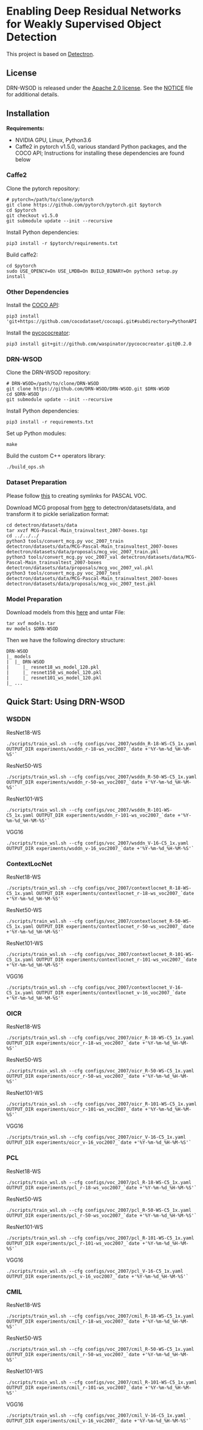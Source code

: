 # Enabling Deep Residual Networks for Weakly Supervised Object Detection

This project is based on [Detectron](https://github.com/facebookresearch/Detectron).


## License

DRN-WSOD is released under the [Apache 2.0 license](https://github.com/DRN-WSOD/DRN-WSOD/blob/master/LICENSE). See the [NOTICE](https://github.com/DRN-WSOD/DRN-WSOD/blob/master/LICENSE) file for additional details.


## Installation

**Requirements:**

- NVIDIA GPU, Linux, Python3.6
- Caffe2 in pytorch v1.5.0, various standard Python packages, and the COCO API; Instructions for installing these dependencies are found below

### Caffe2

Clone the pytorch repository:
```
# pytorch=/path/to/clone/pytorch
git clone https://github.com/pytorch/pytorch.git $pytorch
cd $pytorch
git checkout v1.5.0
git submodule update --init --recursive
```

Install Python dependencies:
```
pip3 install -r $pytorch/requirements.txt
```

Build caffe2:
```
cd $pytorch
sudo USE_OPENCV=On USE_LMDB=On BUILD_BINARY=On python3 setup.py install
```


### Other Dependencies

Install the [COCO API](https://github.com/cocodataset/cocoapi):
```
pip3 install 'git+https://github.com/cocodataset/cocoapi.git#subdirectory=PythonAPI'
```

Install the [pycococreator](https://github.com/waspinator/pycococreator):
```
pip3 install git+git://github.com/waspinator/pycococreator.git@0.2.0
```


### DRN-WSOD

Clone the DRN-WSOD repository:
```
# DRN-WSOD=/path/to/clone/DRN-WSOD
git clone https://github.com/DRN-WSOD/DRN-WSOD.git $DRN-WSOD
cd $DRN-WSOD
git submodule update --init --recursive
```

Install Python dependencies:
```
pip3 install -r requirements.txt
```

Set up Python modules:
```
make
```

Build the custom C++ operators library:
```
./build_ops.sh
```


### Dataset Preparation
Please follow [this](https://github.com/DRN-WSOD/DRN-WSOD/blob/master/detectron/datasets/data/README.md#creating-symlinks-for-pascal-voc) to creating symlinks for PASCAL VOC.

Download MCG proposal from [here](https://www2.eecs.berkeley.edu/Research/Projects/CS/vision/grouping/mcg/) to detectron/datasets/data, and transform it to pickle serialization format:

```
cd detectron/datasets/data
tar xvzf MCG-Pascal-Main_trainvaltest_2007-boxes.tgz
cd ../../../
python3 tools/convert_mcg.py voc_2007_train detectron/datasets/data/MCG-Pascal-Main_trainvaltest_2007-boxes detectron/datasets/data/proposals/mcg_voc_2007_train.pkl
python3 tools/convert_mcg.py voc_2007_val detectron/datasets/data/MCG-Pascal-Main_trainvaltest_2007-boxes detectron/datasets/data/proposals/mcg_voc_2007_val.pkl
python3 tools/convert_mcg.py voc_2007_test detectron/datasets/data/MCG-Pascal-Main_trainvaltest_2007-boxes detectron/datasets/data/proposals/mcg_voc_2007_test.pkl
```


### Model Preparation

Download models from this [here](https://onedrive.live.com/?authkey=%21ABgonGJfEBZTu5s&id=689C9AFC19465E87%21991&cid=689C9AFC19465E87) and untar File:
```
tar xvf models.tar
mv models $DRN-WSOD
```

Then we have the following directory structure:
```
DRN-WSOD
|_ models
|  |_ DRN-WSOD
|     |_ resnet18_ws_model_120.pkl
|     |_ resnet150_ws_model_120.pkl
|     |_ resnet101_ws_model_120.pkl
|_ ...
```


## Quick Start: Using DRN-WSOD

### WSDDN

ResNet18-WS
```
./scripts/train_wsl.sh --cfg configs/voc_2007/wsddn_R-18-WS-C5_1x.yaml OUTPUT_DIR experiments/wsddn_r-18-ws_voc2007_`date +'%Y-%m-%d_%H-%M-%S'`
```

ResNet50-WS
```
./scripts/train_wsl.sh --cfg configs/voc_2007/wsddn_R-50-WS-C5_1x.yaml OUTPUT_DIR experiments/wsddn_r-50-ws_voc2007_`date +'%Y-%m-%d_%H-%M-%S'`
```

ResNet101-WS
```
./scripts/train_wsl.sh --cfg configs/voc_2007/wsddn_R-101-WS-C5_1x.yaml OUTPUT_DIR experiments/wsddn_r-101-ws_voc2007_`date +'%Y-%m-%d_%H-%M-%S'`
```

VGG16
```
./scripts/train_wsl.sh --cfg configs/voc_2007/wsddn_V-16-C5_1x.yaml OUTPUT_DIR experiments/wsddn_v-16_voc2007_`date +'%Y-%m-%d_%H-%M-%S'`
```

### ContextLocNet

ResNet18-WS
```
./scripts/train_wsl.sh --cfg configs/voc_2007/contextlocnet_R-18-WS-C5_1x.yaml OUTPUT_DIR experiments/contextlocnet_r-18-ws_voc2007_`date +'%Y-%m-%d_%H-%M-%S'`
```

ResNet50-WS
```
./scripts/train_wsl.sh --cfg configs/voc_2007/contextlocnet_R-50-WS-C5_1x.yaml OUTPUT_DIR experiments/contextlocnet_r-50-ws_voc2007_`date +'%Y-%m-%d_%H-%M-%S'`
```

ResNet101-WS
```
./scripts/train_wsl.sh --cfg configs/voc_2007/contextlocnet_R-101-WS-C5_1x.yaml OUTPUT_DIR experiments/contextlocnet_r-101-ws_voc2007_`date +'%Y-%m-%d_%H-%M-%S'`
```

VGG16
```
./scripts/train_wsl.sh --cfg configs/voc_2007/contextlocnet_V-16-C5_1x.yaml OUTPUT_DIR experiments/contextlocnet_v-16_voc2007_`date +'%Y-%m-%d_%H-%M-%S'`
```

### OICR

ResNet18-WS
```
./scripts/train_wsl.sh --cfg configs/voc_2007/oicr_R-18-WS-C5_1x.yaml OUTPUT_DIR experiments/oicr_r-18-ws_voc2007_`date +'%Y-%m-%d_%H-%M-%S'`
```

ResNet50-WS
```
./scripts/train_wsl.sh --cfg configs/voc_2007/oicr_R-50-WS-C5_1x.yaml OUTPUT_DIR experiments/oicr_r-50-ws_voc2007_`date +'%Y-%m-%d_%H-%M-%S'`
```

ResNet101-WS
```
./scripts/train_wsl.sh --cfg configs/voc_2007/oicr_R-101-WS-C5_1x.yaml OUTPUT_DIR experiments/oicr_r-101-ws_voc2007_`date +'%Y-%m-%d_%H-%M-%S'`
```

VGG16
```
./scripts/train_wsl.sh --cfg configs/voc_2007/oicr_V-16-C5_1x.yaml OUTPUT_DIR experiments/oicr_v-16_voc2007_`date +'%Y-%m-%d_%H-%M-%S'`
```

### PCL

ResNet18-WS
```
./scripts/train_wsl.sh --cfg configs/voc_2007/pcl_R-18-WS-C5_1x.yaml OUTPUT_DIR experiments/pcl_r-18-ws_voc2007_`date +'%Y-%m-%d_%H-%M-%S'`
```

ResNet50-WS
```
./scripts/train_wsl.sh --cfg configs/voc_2007/pcl_R-50-WS-C5_1x.yaml OUTPUT_DIR experiments/pcl_r-50-ws_voc2007_`date +'%Y-%m-%d_%H-%M-%S'`
```

ResNet101-WS
```
./scripts/train_wsl.sh --cfg configs/voc_2007/pcl_R-101-WS-C5_1x.yaml OUTPUT_DIR experiments/pcl_r-101-ws_voc2007_`date +'%Y-%m-%d_%H-%M-%S'`
```

VGG16
```
./scripts/train_wsl.sh --cfg configs/voc_2007/pcl_V-16-C5_1x.yaml OUTPUT_DIR experiments/pcl_v-16_voc2007_`date +'%Y-%m-%d_%H-%M-%S'`
```

### CMIL

ResNet18-WS
```
./scripts/train_wsl.sh --cfg configs/voc_2007/cmil_R-18-WS-C5_1x.yaml OUTPUT_DIR experiments/cmil_r-18-ws_voc2007_`date +'%Y-%m-%d_%H-%M-%S'`
```

ResNet50-WS
```
./scripts/train_wsl.sh --cfg configs/voc_2007/cmil_R-50-WS-C5_1x.yaml OUTPUT_DIR experiments/cmil_r-50-ws_voc2007_`date +'%Y-%m-%d_%H-%M-%S'`
```

ResNet101-WS
```
./scripts/train_wsl.sh --cfg configs/voc_2007/cmil_R-101-WS-C5_1x.yaml OUTPUT_DIR experiments/cmil_r-101-ws_voc2007_`date +'%Y-%m-%d_%H-%M-%S'`
```

VGG16
```
./scripts/train_wsl.sh --cfg configs/voc_2007/cmil_V-16-C5_1x.yaml OUTPUT_DIR experiments/cmil_v-16_voc2007_`date +'%Y-%m-%d_%H-%M-%S'`
```

